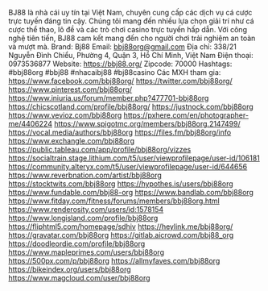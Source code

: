 BJ88 là nhà cái uy tín tại Việt Nam, chuyên cung cấp các dịch vụ cá cược trực tuyến đáng tin cậy. Chúng tôi mang đến nhiều lựa chọn giải trí như cá cược thể thao, lô đề và các trò chơi casino trực tuyến hấp dẫn. Với công nghệ tiên tiến, BJ88 cam kết mang đến cho người chơi trải nghiệm an toàn và mượt mà.
Brand: Bj88
Email: bbj88org@gmail.com
Địa chỉ: 338/21 Nguyễn Đình Chiểu, Phường 4, Quận 3, Hồ Chí Minh, Việt Nam
Điện thoại: 0973536877
Website: https://bbj88.org/
Zipcode: 70000
Hashtags: #bbj88org #bbj88 #nhacaibj88 #bj88casino
Các MXH tham gia:
https://www.facebook.com/bbj88org/ 
https://twitter.com/bbj88org/ 
https://www.pinterest.com/bbj88org/ 
https://www.iniuria.us/forum/member.php?477701-bbj88org 
https://chicscotland.com/profile/bbj88org/ 
https://justnock.com/bbj88org 
https://www.vevioz.com/bbj88org 
https://pxhere.com/en/photographer-me/4406224 
https://www.spigotmc.org/members/bbj88org.2147499/ 
https://vocal.media/authors/bbj88org 
https://files.fm/bbj88org/info 
https://www.exchangle.com/bbj88org 
https://public.tableau.com/app/profile/bbj88org/vizzes 
https://socialtrain.stage.lithium.com/t5/user/viewprofilepage/user-id/106181 
https://community.alteryx.com/t5/user/viewprofilepage/user-id/644656 
https://www.reverbnation.com/artist/bbj88org 
https://stocktwits.com/bbj88org 
https://hypothes.is/users/bbj88org 
https://www.fundable.com/bbj88-org 
https://www.bandlab.com/bbj88org 
https://www.fitday.com/fitness/forums/members/bbj88org.html 
https://www.renderosity.com/users/id:1578154 
https://www.longisland.com/profile/bbj88org 
https://fliphtml5.com/homepage/sdhiv 
https://heylink.me/bbj88org/ 
https://gravatar.com/bbj88org 
https://gitlab.aicrowd.com/bbj88_org 
https://doodleordie.com/profile/bbj88org 
https://www.mapleprimes.com/users/bbj88org 
https://500px.com/p/bbj88org 
https://allmyfaves.com/bbj88org 
https://bikeindex.org/users/bbj88org 
https://www.magcloud.com/user/bbj88org 

